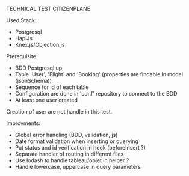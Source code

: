 TECHNICAL TEST CITIZENPLANE

Used Stack: 
 - Postgresql
 - HapiJs
 - Knex.js/Objection.js

Prerequisite:
 - BDD Postgresql up
 - Table 'User', 'Flight' and 'Booking' (properties are findable in model (jsonSchema))
 - Sequence for id of each table
 - Configuration are done in 'conf' repository to connect to the BDD
 - At least one user created

Creation of user are not handle in this test.

Improvments: 
 - Global error handling (BDD, validation, js)
 - Date format validation when inserting or querying
 - Put status and id verification in hook (beforeInsert ?)
 - Separate handler of routing in different files
 - Use lodash to handle tableau/objet in helper ?
 - Handle lowercase, uppercase in query parameters